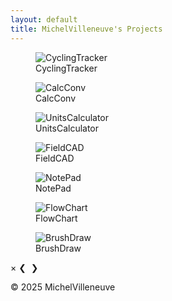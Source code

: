 ```yaml
---
layout: default
title: MichelVilleneuve's Projects
---
```

<link rel="stylesheet" href="/assets/css/style.css">

<div class="site-header">
  <!-- Optional: put logo or title here -->
  <!-- <img src="Images/logo.png" alt="Logo" class="site-logo"> -->
  <!-- <h1 class="site-title">MichelVilleneuve's Projects</h1> -->
</div>

<div class="gallery-container">

  <!-- CyclingTracker -->
  <figure class="gallery-item">
    <div class="img-container" onclick="openLightbox('cycling', 0)">
      <img src="Images/CyclingTracker.png" alt="CyclingTracker">
    </div>
    <figcaption>CyclingTracker</figcaption>
  </figure>

  <!-- CalcConv -->
  <figure class="gallery-item">
    <div class="img-container" onclick="openLightbox('calcconv', 0)">
      <img src="Images/CalcConv.jpg" alt="CalcConv">
    </div>
    <figcaption>CalcConv</figcaption>
  </figure>

  <!-- UnitsCalculator -->
  <figure class="gallery-item">
    <div class="img-container" onclick="openLightbox('unitscalculator', 0)">
      <img src="Images/UnitsCalculator.jpg" alt="UnitsCalculator">
    </div>
    <figcaption>UnitsCalculator</figcaption>
  </figure>

  <!-- FieldCAD -->
  <figure class="gallery-item">
    <div class="img-container" onclick="openLightbox('fieldcad', 0)">
      <img src="Images/FieldCAD.jpg" alt="FieldCAD">
    </div>
    <figcaption>FieldCAD</figcaption>
  </figure>

  <!-- NotePad -->
  <figure class="gallery-item">
    <div class="img-container" onclick="openLightbox('notepad', 0)">
      <img src="Images/NotePad.jpg" alt="NotePad">
    </div>
    <figcaption>NotePad</figcaption>
  </figure>

  <!-- FlowChart -->
  <figure class="gallery-item">
    <div class="img-container" onclick="openLightbox('flowchart', 0)">
      <img src="Images/FlowChart.jpg" alt="FlowChart">
    </div>
    <figcaption>FlowChart</figcaption>
  </figure>

  <!-- BrushDraw -->
  <figure class="gallery-item">
    <div class="img-container" onclick="openLightbox('brushdraw', 0)">
      <img src="Images/BrushDraw.png" alt="BrushDraw">
    </div>
    <figcaption>BrushDraw</figcaption>
  </figure>

</div>

<!-- Lightbox -->
<div id="lightbox">
  <span id="close" onclick="closeLightbox()">&times;</span>
  <span id="prev" class="lightbox-nav" onclick="prevSlide(event)">&#10094;</span>
  <img id="lightbox-img" src="">
  <span id="next" class="lightbox-nav" onclick="nextSlide(event)">&#10095;</span>
  <div id="features-box"></div>
</div>

<footer>
  <p>&copy; 2025 MichelVilleneuve</p>
</footer>

<script src="/assets/js/lightbox.js"></script>
